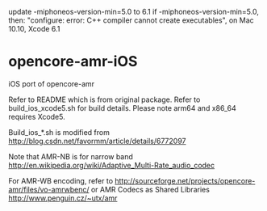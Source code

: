 
update -miphoneos-version-min=5.0 to 6.1
if -miphoneos-version-min=5.0, then: "configure: error: C++ compiler cannot create executables", on Mac 10.10, Xcode 6.1



opencore-amr-iOS
================

iOS port of opencore-amr

Refer to README which is from original package.
Refer to build_ios_xcode5.sh for build details. Please note arm64 and x86_64 requires Xcode5.

Build_ios_*.sh is modified from http://blog.csdn.net/favormm/article/details/6772097

Note that AMR-NB is for narrow band http://en.wikipedia.org/wiki/Adaptive_Multi-Rate_audio_codec

For AMR-WB encoding, refer to http://sourceforge.net/projects/opencore-amr/files/vo-amrwbenc/ or AMR Codecs as Shared Libraries http://www.penguin.cz/~utx/amr
